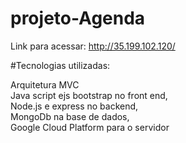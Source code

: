 ﻿# projeto-Agenda
 
 Link para acessar:
 http://35.199.102.120/



﻿#Tecnologias utilizadas: 

Arquitetura MVC <br>
Java script ejs bootstrap no front end, <br>
Node.js e express no backend, <br>
MongoDb na base de dados, <br>
Google Cloud Platform para o servidor  <br>
